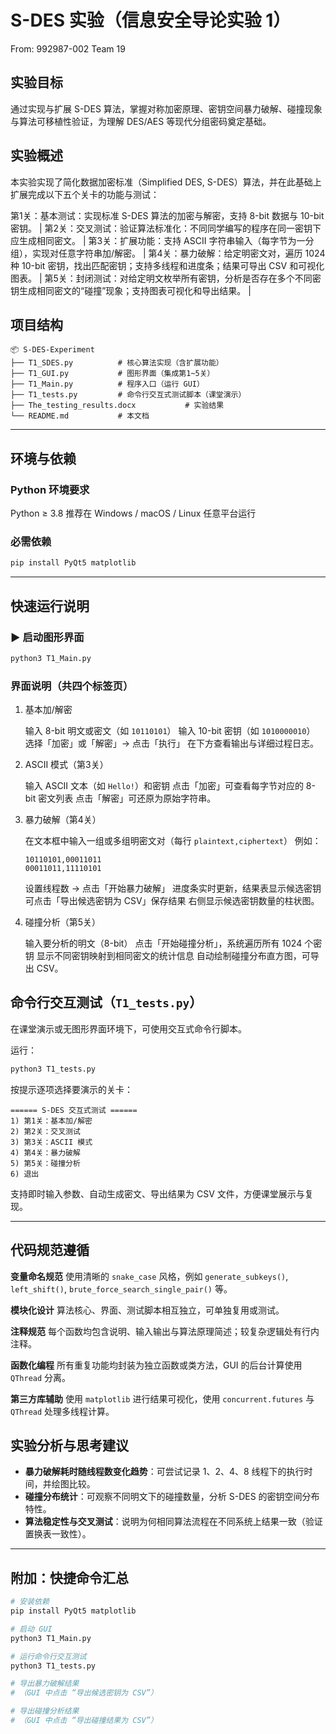 # S-DES 实验（信息安全导论实验 1）
From: 992987-002 Team 19

##  实验目标
通过实现与扩展 S-DES 算法，掌握对称加密原理、密钥空间暴力破解、碰撞现象与算法可移植性验证，为理解 DES/AES 等现代分组密码奠定基础。


## 实验概述

本实验实现了简化数据加密标准（Simplified DES, S-DES）算法，并在此基础上扩展完成以下五个关卡的功能与测试：

第1关：基本测试：实现标准 S-DES 算法的加密与解密，支持 8-bit 数据与 10-bit 密钥。                   |
第2关：交叉测试：验证算法标准化：不同同学编写的程序在同一密钥下应生成相同密文。                               |
第3关：扩展功能：支持 ASCII 字符串输入（每字节为一分组），实现对任意字符串加/解密。                         |
第4关：暴力破解：给定明密文对，遍历 1024 种 10-bit 密钥，找出匹配密钥；支持多线程和进度条；结果可导出 CSV 和可视化图表。 |
第5关：封闭测试：对给定明文枚举所有密钥，分析是否存在多个不同密钥生成相同密文的“碰撞”现象；支持图表可视化和导出结果。           |

##  项目结构

```
📦 S-DES-Experiment
├── T1_SDES.py          # 核心算法实现（含扩展功能）
├── T1_GUI.py           # 图形界面（集成第1~5关）
├── T1_Main.py          # 程序入口（运行 GUI）
├── T1_tests.py         # 命令行交互式测试脚本（课堂演示）
├── The_testing_results.docx           # 实验结果
└── README.md           # 本文档
```

---

##  环境与依赖

###  Python 环境要求

Python ≥ 3.8
推荐在 Windows / macOS / Linux 任意平台运行

###  必需依赖

```bash
pip install PyQt5 matplotlib
```

---

##  快速运行说明

### ▶️ 启动图形界面

```bash
python3 T1_Main.py
```

###  界面说明（共四个标签页）

1. 基本加/解密

   输入 8-bit 明文或密文（如 `10110101`）
   输入 10-bit 密钥（如 `1010000010`）
   选择「加密」或「解密」→ 点击「执行」
   在下方查看输出与详细过程日志。

2. ASCII 模式（第3关）

   输入 ASCII 文本（如 `Hello!`）和密钥
   点击「加密」可查看每字节对应的 8-bit 密文列表
   点击「解密」可还原为原始字符串。

3. 暴力破解（第4关）

   在文本框中输入一组或多组明密文对（每行 `plaintext,ciphertext`）
     例如：

     ```
     10110101,00011011
     00011011,11110101
     ```
   设置线程数 → 点击「开始暴力破解」
   进度条实时更新，结果表显示候选密钥
   可点击「导出候选密钥为 CSV」保存结果
   右侧显示候选密钥数量的柱状图。

4. 碰撞分析（第5关）

   输入要分析的明文（8-bit）
   点击「开始碰撞分析」，系统遍历所有 1024 个密钥
   显示不同密钥映射到相同密文的统计信息
   自动绘制碰撞分布直方图，可导出 CSV。

##  命令行交互测试（`T1_tests.py`）

在课堂演示或无图形界面环境下，可使用交互式命令行脚本。

运行：

```bash
python3 T1_tests.py
```

按提示逐项选择要演示的关卡：

```
====== S-DES 交互式测试 ======
1) 第1关：基本加/解密
2) 第2关：交叉测试
3) 第3关：ASCII 模式
4) 第4关：暴力破解
5) 第5关：碰撞分析
6) 退出
```

支持即时输入参数、自动生成密文、导出结果为 CSV 文件，方便课堂展示与复现。

---

##  代码规范遵循

 **变量命名规范**
使用清晰的 `snake_case` 风格，例如 `generate_subkeys()`, `left_shift()`, `brute_force_search_single_pair()` 等。

 **模块化设计**
算法核心、界面、测试脚本相互独立，可单独复用或测试。

 **注释规范**
每个函数均包含说明、输入输出与算法原理简述；较复杂逻辑处有行内注释。

 **函数化编程**
所有重复功能均封装为独立函数或类方法，GUI 的后台计算使用 `QThread` 分离。

 **第三方库辅助**
使用 `matplotlib` 进行结果可视化，使用 `concurrent.futures` 与 `QThread` 处理多线程计算。


##  实验分析与思考建议

* **暴力破解耗时随线程数变化趋势**：可尝试记录 1、2、4、8 线程下的执行时间，并绘图比较。
* **碰撞分布统计**：可观察不同明文下的碰撞数量，分析 S-DES 的密钥空间分布特性。
* **算法稳定性与交叉测试**：说明为何相同算法流程在不同系统上结果一致（验证置换表一致性）。


---

##  附加：快捷命令汇总

```bash
# 安装依赖
pip install PyQt5 matplotlib

# 启动 GUI
python3 T1_Main.py

# 运行命令行交互测试
python3 T1_tests.py

# 导出暴力破解结果
# （GUI 中点击 “导出候选密钥为 CSV”）

# 导出碰撞分析结果
# （GUI 中点击 “导出碰撞结果为 CSV”）
```







